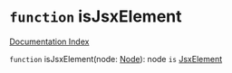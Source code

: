 # `function` isJsxElement

[Documentation Index](../README.md)

`function` isJsxElement(node: [Node](../interface.Node/README.md)): node `is` [JsxElement](../interface.JsxElement/README.md)